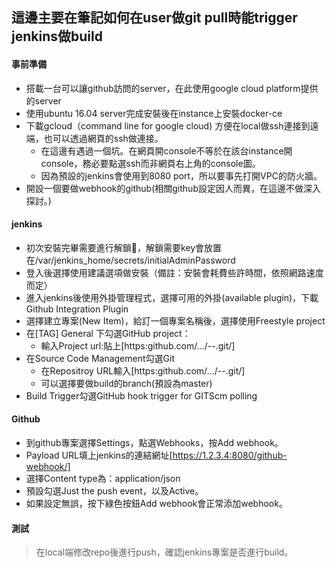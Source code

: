 ## 這邊主要在筆記如何在user做git pull時能trigger jenkins做build
#### 事前準備
- 搭載一台可以讓github訪問的server，在此使用google cloud platform提供的server
- 使用ubuntu 16.04 server完成安裝後在instance上安裝docker-ce
- 下載gcloud（command line for google cloud) 方便在local做ssh連接到遠端，也可以透過網頁的ssh做連接。
    - 在這邊有遇過一個坑。在網頁開console不等於在該台instance開console，務必要點選ssh而非網頁右上角的console圖。
    - 因為預設的jenkins會使用到8080 port，所以要事先打開VPC的防火牆。
- 開設一個要做webhook的github(相關github設定因人而異，在這邊不做深入探討。)

#### jenkins
- 初次安裝完畢需要進行解鎖，解鎖需要key會放置在/var/jenkins_home/secrets/initialAdminPassword
- 登入後選擇使用建議選項做安裝（備註：安裝會耗費些許時間，依照網路速度而定）
- 進入jenkins後使用外掛管理程式，選擇可用的外掛(available plugin)，下載Github Integration Plugin
- 選擇建立專案(New Item)，給訂一個專案名稱後，選擇使用Freestyle project
- 在[TAG] General 下勾選GitHub project：
    - 輸入Project url:貼上[https:github.com/.../--.git/]
- 在Source Code Management勾選Git
    - 在Repositroy URL輸入[https:github.com/.../--.git/]
    - 可以選擇要做build的branch(預設為master)
- Build Trigger勾選GitHub hook trigger for GITScm polling


#### Github
- 到github專案選擇Settings，點選Webhooks，按Add webhook。
- Payload URL填上jenkins的連結網址[https://1.2.3.4:8080/github-webhook/]
- 選擇Content type為：application/json
- 預設勾選Just the push event，以及Active。
- 如果設定無誤，按下綠色按鈕Add webhook會正常添加webhook。

#### 測試
> 在local端修改repo後進行push，確認jenkins專案是否進行build。